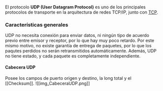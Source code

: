 El protocolo **UDP (User Datagram Protocol)** es uno de los principales protocolos de transporte en la arquitectura de redes TCP/IP, junto con [TCP](ProtocoloTCP). 

### Características generales
UDP no necesita conexión para enviar datos, ni ningún tipo de acuerdo previo entre emisor y receptor, por lo que hay muy poco retardo.
Por este mismo motivo, no existe garantía de entrega de paquetes, por lo que los paqutes perdidos no serán retransmitidos automáticamente.
Además, UDP no tiene estado, y cada paquete es completamente independiente.

#### Cabecera UDP
Posee los campos de puerto origen y destino, la long total y el [[Checksum]].
![[img_CabeceraUDP.png]]